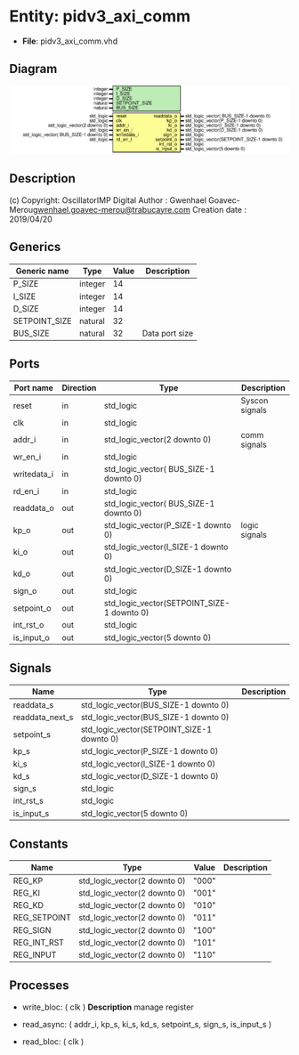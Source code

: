 # Entity: pidv3_axi_comm

- **File**: pidv3_axi_comm.vhd
## Diagram

![Diagram](pidv3_axi_comm.svg "Diagram")
## Description

(c) Copyright: OscillatorIMP Digital
Author : Gwenhael Goavec-Merou<gwenhael.goavec-merou@trabucayre.com>
Creation date : 2019/04/20
## Generics

| Generic name  | Type    | Value | Description    |
| ------------- | ------- | ----- | -------------- |
| P_SIZE        | integer | 14    |                |
| I_SIZE        | integer | 14    |                |
| D_SIZE        | integer | 14    |                |
| SETPOINT_SIZE | natural | 32    |                |
| BUS_SIZE      | natural | 32    | Data port size |
## Ports

| Port name   | Direction | Type                                       | Description    |
| ----------- | --------- | ------------------------------------------ | -------------- |
| reset       | in        | std_logic                                  | Syscon signals |
| clk         | in        | std_logic                                  |                |
| addr_i      | in        | std_logic_vector(2 downto 0)               | comm signals   |
| wr_en_i     | in        | std_logic                                  |                |
| writedata_i | in        | std_logic_vector( BUS_SIZE-1 downto 0)     |                |
| rd_en_i     | in        | std_logic                                  |                |
| readdata_o  | out       | std_logic_vector( BUS_SIZE-1 downto 0)     |                |
| kp_o        | out       | std_logic_vector(P_SIZE-1 downto 0)        | logic signals  |
| ki_o        | out       | std_logic_vector(I_SIZE-1 downto 0)        |                |
| kd_o        | out       | std_logic_vector(D_SIZE-1 downto 0)        |                |
| sign_o      | out       | std_logic                                  |                |
| setpoint_o  | out       | std_logic_vector(SETPOINT_SIZE-1 downto 0) |                |
| int_rst_o   | out       | std_logic                                  |                |
| is_input_o  | out       | std_logic_vector(5 downto 0)               |                |
## Signals

| Name            | Type                                       | Description |
| --------------- | ------------------------------------------ | ----------- |
| readdata_s      | std_logic_vector(BUS_SIZE-1 downto 0)      |             |
| readdata_next_s | std_logic_vector(BUS_SIZE-1 downto 0)      |             |
| setpoint_s      | std_logic_vector(SETPOINT_SIZE-1 downto 0) |             |
| kp_s            | std_logic_vector(P_SIZE-1 downto 0)        |             |
| ki_s            | std_logic_vector(I_SIZE-1 downto 0)        |             |
| kd_s            | std_logic_vector(D_SIZE-1 downto 0)        |             |
| sign_s          | std_logic                                  |             |
| int_rst_s       | std_logic                                  |             |
| is_input_s      | std_logic_vector(5 downto 0)               |             |
## Constants

| Name         | Type                         | Value  | Description |
| ------------ | ---------------------------- | ------ | ----------- |
| REG_KP       | std_logic_vector(2 downto 0) |  "000" |             |
| REG_KI       | std_logic_vector(2 downto 0) |  "001" |             |
| REG_KD       | std_logic_vector(2 downto 0) |  "010" |             |
| REG_SETPOINT | std_logic_vector(2 downto 0) |  "011" |             |
| REG_SIGN     | std_logic_vector(2 downto 0) |  "100" |             |
| REG_INT_RST  | std_logic_vector(2 downto 0) |  "101" |             |
| REG_INPUT    | std_logic_vector(2 downto 0) |  "110" |             |
## Processes
- write_bloc: ( clk )
**Description**
manage register

- read_async: ( addr_i, kp_s, ki_s, kd_s, setpoint_s, sign_s, is_input_s )
- read_bloc: ( clk )
